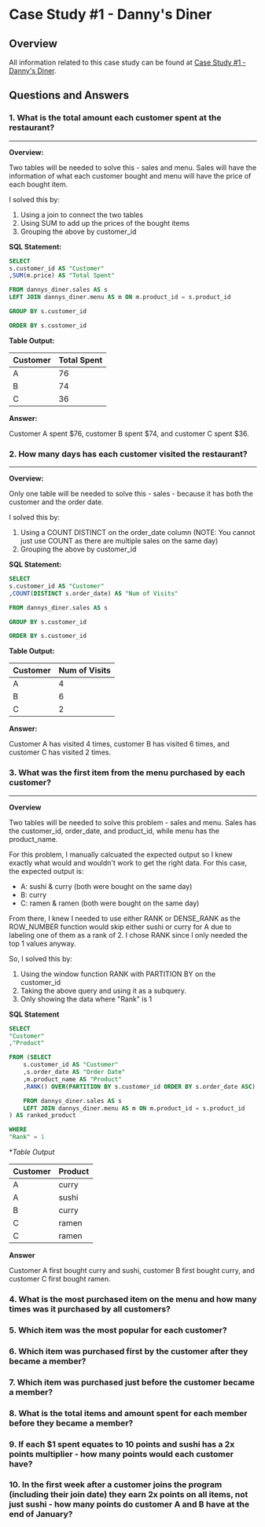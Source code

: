 # Case Study #1 - Danny's Diner
## Overview
All information related to this case study can be found at [Case Study #1 - Danny's Diner](https://8weeksqlchallenge.com/case-study-1/).

## Questions and Answers
### 1. What is the total amount each customer spent at the restaurant?
______________________________________________________________________

**Overview:**

Two tables will be needed to solve this - sales and menu. Sales will have the information of what each customer bought and menu will have the price of each bought item.

I solved this by:
1. Using a join to connect the two tables
2. Using SUM to add up the prices of the bought items
3. Grouping the above by customer_id

**SQL Statement:**
	
```sql	
SELECT
s.customer_id AS "Customer"
,SUM(m.price) AS "Total Spent"

FROM dannys_diner.sales AS s
LEFT JOIN dannys_diner.menu AS m ON m.product_id = s.product_id

GROUP BY s.customer_id

ORDER BY s.customer_id
```

**Table Output:**

| Customer | Total Spent |
| -------- | ----------- |
| A        | 76          |
| B        | 74          |
| C        | 36          |

**Answer:**

Customer A spent $76, customer B spent $74, and customer C spent $36.

### 2. How many days has each customer visited the restaurant?
______________________________________________________________

**Overview:**

Only one table will be needed to solve this - sales - because it has both the customer and the order date.

I solved this by:
1. Using a COUNT DISTINCT on the order_date column (NOTE: You cannot just use COUNT as there are multiple sales on the same day)
2. Grouping the above by customer_id

**SQL Statement:**

```sql
SELECT
s.customer_id AS "Customer"
,COUNT(DISTINCT s.order_date) AS "Num of Visits"

FROM dannys_diner.sales AS s

GROUP BY s.customer_id

ORDER BY s.customer_id
```

**Table Output:**

| Customer | Num of Visits |
| -------- | ------------- |
| A        | 4             |
| B        | 6             |
| C        | 2             |

**Answer:**

Customer A has visited 4 times, customer B has visited 6 times, and customer C has visited 2 times.

### 3. What was the first item from the menu purchased by each customer?
________________________________________________________________________
**Overview**

Two tables will be needed to solve this problem - sales and menu. Sales has the customer_id, order_date, and product_id, while menu has the product_name.

For this problem, I manually calcuated the expected output so I knew exactly what would and wouldn't work to get the right data. For this case, the expected output is:
- A: sushi & curry (both were bought on the same day)
- B: curry
- C: ramen & ramen (both were bought on the same day)

From there, I knew I needed to use either RANK or DENSE_RANK as the ROW_NUMBER function would skip either sushi or curry for A due to labeling one of them as a rank of 2. I chose RANK since I only needed the top 1 values anyway.

So, I solved this by:
1. Using the window function RANK with PARTITION BY on the customer_id
2. Taking the above query and using it as a subquery.
3. Only showing the data where "Rank" is 1

**SQL Statement**

```sql
SELECT
"Customer"
,"Product"

FROM (SELECT
	s.customer_id AS "Customer"
	,s.order_date AS "Order Date"
	,m.product_name AS "Product"
	,RANK() OVER(PARTITION BY s.customer_id ORDER BY s.order_date ASC) AS "Rank"

	FROM dannys_diner.sales AS s
	LEFT JOIN dannys_diner.menu AS m ON m.product_id = s.product_id
) AS ranked_product

WHERE
"Rank" = 1
```

**Table Output*

| Customer | Product |
| -------- | ------- |
| A        | curry   |
| A        | sushi   |
| B        | curry   |
| C        | ramen   |
| C        | ramen   |

**Answer**

Customer A first bought curry and sushi, customer B first bought curry, and customer C first bought ramen.

### 4. What is the most purchased item on the menu and how many times was it purchased by all customers?
### 5. Which item was the most popular for each customer?
### 6. Which item was purchased first by the customer after they became a member?
### 7. Which item was purchased just before the customer became a member?
### 8. What is the total items and amount spent for each member before they became a member?
### 9. If each $1 spent equates to 10 points and sushi has a 2x points multiplier - how many points would each customer have?
### 10. In the first week after a customer joins the program (including their join date) they earn 2x points on all items, not just sushi - how many points do customer A and B have at the end of January?